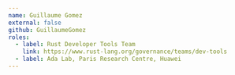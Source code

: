 ```yaml
---
name: Guillaume Gomez
external: false
github: GuillaumeGomez
roles:
  - label: Rust Developer Tools Team
    link: https://www.rust-lang.org/governance/teams/dev-tools
  - label: Ada Lab, Paris Research Centre, Huawei
---
```

